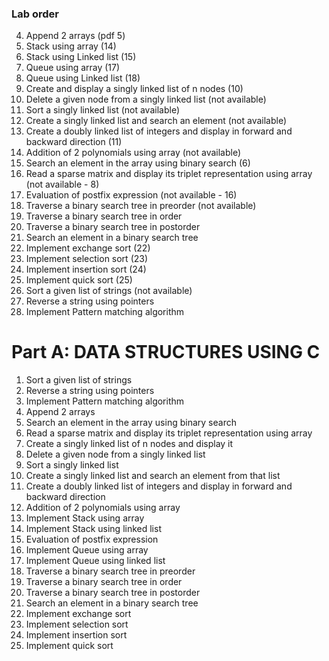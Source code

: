 ### Lab order
4. Append 2 arrays (pdf 5)
13. Stack using array (14)
14. Stack using Linked list (15)
16. Queue using array (17)
17. Queue using Linked list (18)
7. Create and display a singly linked list of n nodes (10)
8. Delete a given node from a singly linked list (not available)
9. Sort a singly linked list (not available)
10. Create a singly linked list and search an element (not available)
11. Create a doubly linked list of integers and display in forward and backward direction (11)
12. Addition of 2 polynomials using array (not available)
5. Search an element in the array using binary search (6)
6. Read a sparse matrix and display its triplet representation using array (not available - 8)
15. Evaluation of postfix expression (not available - 16)
18. Traverse a binary search tree in preorder (not available)
19. Traverse a binary search tree in order
20. Traverse a binary search tree in postorder
21. Search an element in a binary search tree
22. Implement exchange sort (22)
23. Implement selection sort (23)
24. Implement insertion sort (24)
25. Implement quick sort (25)
1. Sort a given list of strings (not available)
2. Reverse a string using pointers
3. Implement Pattern matching algorithm


# Part A: DATA STRUCTURES USING C

1. Sort a given list of strings
2. Reverse a string using pointers
3. Implement Pattern matching algorithm
4. Append 2 arrays
5. Search an element in the array using binary search
6. Read a sparse matrix and display its triplet representation using array
7. Create a singly linked list of n nodes and display it
8. Delete a given node from a singly linked list
9. Sort a singly linked list
10. Create a singly linked list and search an element from that list
11. Create a doubly linked list of integers and display in forward and backward direction
12. Addition of 2 polynomials using array
13. Implement Stack using array
14. Implement Stack using linked list
15. Evaluation of postfix expression
16. Implement Queue using array
17. Implement Queue using linked list
18. Traverse a binary search tree in preorder
19. Traverse a binary search tree in order
20. Traverse a binary search tree in postorder
21. Search an element in a binary search tree
22. Implement exchange sort
23. Implement selection sort
24. Implement insertion sort
25. Implement quick sort